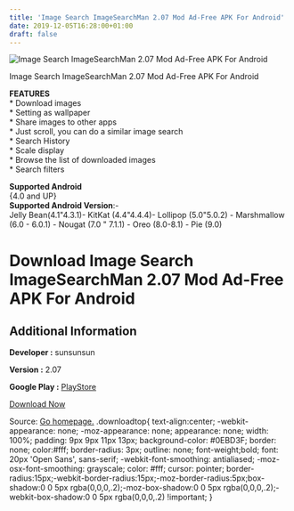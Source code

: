 ```yaml
---
title: 'Image Search ImageSearchMan 2.07 Mod Ad-Free APK For Android'
date: 2019-12-05T16:28:00+01:00
draft: false
---
```


![Image Search ImageSearchMan 2.07 Mod Ad-Free APK For Android](https://i1.wp.com/apkhome.net/wp-content/uploads/2019/12/Image-Search-ImageSearchMan-2.07-Mod-Ad-Free.png "Image Search ImageSearchMan 2.07 Mod Ad-Free APK For Android")

  

Image Search ImageSearchMan 2.07 Mod Ad-Free APK For Android

**FEATURES**  
\* Download images  
\* Setting as wallpaper  
\* Share images to other apps  
\* Just scroll, you can do a similar image search  
\* Search History  
\* Scale display  
\* Browse the list of downloaded images  
\* Search filters

**Supported Android**  
{4.0 and UP}  
**Supported Android Version**:-  
Jelly Bean(4.1"4.3.1)- KitKat (4.4"4.4.4)- Lollipop (5.0"5.0.2) - Marshmallow (6.0 - 6.0.1) - Nougat (7.0 " 7.1.1) - Oreo (8.0-8.1) - Pie (9.0)

Download Image Search ImageSearchMan 2.07 Mod Ad-Free APK For Android
=====================================================================

Additional Information
----------------------

**Developer :** sunsunsun

**Version :** 2.07

**Google Play :** [PlayStore](https://play.google.com/store/apps/details?id=sansunsen3.imagesearcher&hl=en)

  

[Download Now](https://store4app.co/post/image-search-imagesearchman-2-07-mod-ad-free-apk-for-android_1575558209)

  
Source: [Go homepage.](https://store4app.co/post/image-search-imagesearchman-2-07-mod-ad-free-apk-for-android_1575558209) .downloadtop{ text-align:center; -webkit-appearance: none; -moz-appearance: none; appearance: none; width: 100%; padding: 9px 9px 11px 13px; background-color: #0EBD3F; border: none; color:#fff; border-radius: 3px; outline: none; font-weight;bold; font: 20px 'Open Sans', sans-serif; -webkit-font-smoothing: antialiased; -moz-osx-font-smoothing: grayscale; color: #fff; cursor: pointer; border-radius:15px;-webkit-border-radius:15px;-moz-border-radius:5px;box-shadow:0 0 5px rgba(0,0,0,.2);-moz-box-shadow:0 0 5px rgba(0,0,0,.2);-webkit-box-shadow:0 0 5px rgba(0,0,0,.2) !important; }